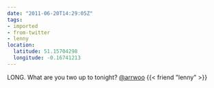 ```yaml
---
date: "2011-06-20T14:29:05Z"
tags:
- imported
- from-twitter
- lenny
location:
  latitude: 51.15704298
  longitude: -0.16741213
---
```

LONG. What are you two up to tonight? [@arrwoo](https://twitter.com/arrwoo) {{< friend "lenny" >}}
